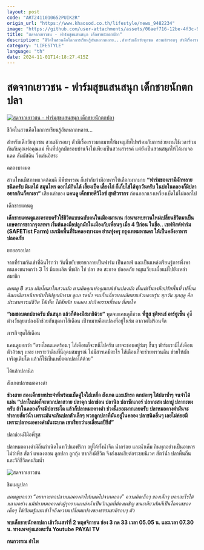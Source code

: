```yaml
---
layout: post
code: "ART2411010652PUIK2R"
origin_url: "https://www.khaosod.co.th/lifestyle/news_9482234"
image: "https://github.com/user-attachments/assets/06aef716-12be-4f3c-936a-9686db6d3afa"
title: "สดจากเยาวชน - ฟาร์มสุขแสนสนุก เด็กชายนักตกปลา"
description: "ชีวิตในสวนคือโลกการเรียนรู้อันหลากหลาย...สำหรับเด็กวัยซุกซน สวนผักรอบๆ ตัวมีเรื่องราวมากมายให้ผจญภัยไปพร้อมกับการช่วยงานใช้เวลาร่วมกันกับคุณพ่อคุณแม่"
category: "LIFESTYLE"
language: "th"
date: 2024-11-01T14:18:27.415Z
---
```


# สดจากเยาวชน - ฟาร์มสุขแสนสนุก เด็กชายนักตกปลา

[![สดจากเยาวชน - ฟาร์มสุขแสนสนุก เด็กชายนักตกปลา](https://www.khaosod.co.th/wpapp/uploads/2024/10/prrrp.jpg "สดจากเยาวชน - ฟาร์มสุขแสนสนุก เด็กชายนักตกปลา")](https://www.khaosod.co.th/wpapp/uploads/2024/10/prrrp.jpg)

ชีวิตในสวนคือโลกการเรียนรู้อันหลากหลาย…

สำหรับเด็กวัยซุกซน สวนผักรอบๆ ตัวมีเรื่องราวมากมายให้ผจญภัยไปพร้อมกับการช่วยงานใช้เวลาร่วมกันกับคุณพ่อคุณแม่ พื้นที่ปลูกผักรอบบ้านจึงไม่เพียงเป็นสวนสวรรค์ แต่ยังเป็นสวนสนุกให้ได้มาเจอแดด สัมผัสดิน วิ่งเล่นอิสระ

คลองบางมด

สวนไหนมีสภาพแวดล้อมดี มีพืชพรรณ ก็เท่ากับว่ามีอาหารให้เลือกมากมาย **“ฟาร์มของเรามีผักหลายชนิดครับ มีผลไม้ สมุนไพร ดอกไม้กินได้ เลี้ยงเป็ด เลี้ยงไก่ ก็เก็บไข่ได้ทุกวันครับ ในบ่อในคลองก็มีปลา อยากกินก็ตกเอา”** เสียงเล่าของ **แคนดู เด็กชายศิวิไลซ์ สุทธิวรากร** ก่อนออกแรงเหวี่ยงเบ็ดไม้ไผ่ออกไป

เด็กชายแคนดู

**เด็กชายแคนดูและครอบครัวใช้ชีวิตแบบฉบับคนในเมืองมานาน ก่อนจะทบทวนใหม่เปลี่ยนชีวิตมาเป็นเกษตรกรชาวกรุงเทพฯ เริ่มต้นลงมือปลูกผักในเมืองกับเพื่อนๆ เมื่อ 4 ปีก่อน ในชื่อ.. เซฟทิสต์ฟาร์ม (SAFETist Farm) เนรมิตพื้นที่ริมคลองบางมด ย่านทุ่งครุ กรุงเทพมหานคร ให้เป็นคลังอาหารปลอดภัย**

ยกยอรอปลา

จากที่ร่วมกันเช่าที่ดินไร่กว่า วันนี้ขยับขยายกลายเป็นฟาร์ม เป็นคาเฟ่ และเป็นแหล่งเรียนรู้การพึ่งพาตนเองขนาดกว่า 3 ไร่ มีผลผลิต พืชผัก ไข่ ปลา สด สะอาด ปลอดภัย หมุนเวียนเผื่อแผ่ไปยังเหล่าสมาชิก

_แคนดู 8 ขวบ เติบโตมาในสวนผัก ตามติดคุณพ่อคุณแม่เข้าแปลงผัก ตั้งแต่เริ่มลงมือปรับพื้นที่ เปลี่ยนดินเหนียวหนึบหนับให้ปลูกผักงาม ดูแล รดน้ำ จนเก็บเกี่ยวผลผลิตมาแล้วหลายรุ่น ทุกวัน ทุกฤดู คือประสบการณ์ชีวิต ได้เห็น ได้สัมผัส ทดลอง ทำกิจกรรมที่ชอบ ที่สนใจ_

**“ผมชอบตกปลาครับ มันสนุก แล้วก็ต้องมีสมาธิด้วย”** พูดจบแคนดูก็ชวน **พี่ซูส ชุติพนธ์ อาร์ฮูเซ็น** คู่ซี้ต่างวัยลุยแปลงผักช่วยกันขุดหาไส้เดือน เป้าหมายคือแปลงที่อยู่ในร่ม อากาศไม่ร้อนจัด

ภารกิจขุดไส้เดือน

แคนดูบอกว่า “ตรงไหนแดดร้อนๆ ไส้เดือนก็จะหนีไปครับ เขาจะชอบอยู่ร่มๆ ชื้นๆ ฟาร์มเรามีไส้เดือนตัวอ้วนๆ เยอะ เพราะว่าดินที่นี่อุดมสมบูรณ์ ไม่มีสารเคมีอะไร ไส้เดือนก็จะช่วยพรวนดิน ช่วยให้ผักเจริญเติบโต แล้วก็ใช้เป็นเหยื่อตกปลาได้ด้วย”

ได้แล้วปลานิล

สังเกตปลาหมอคางดำ

**ช่วงสาย สองเด็กชายประจำที่พร้อมเบ็ดคู่ใจใส่เหยื่อ สังเกต และเฝ้ารอ ตกบ่อยๆ ได้ปลาซ้ำๆ จนจำได้แม่น “ปลาในบ่อก็จะพวกปลาสวาย ปลาดุก ปลาช่อน ปลานิล ปลาซักเกอร์ ปลากะสง ปลาบู่ ปลากะพงครับ ถ้าในคลองก็จะมีปลาชะโด แล้วก็ปลาหมอคางดำ ช่วงนี้เยอะมากเลยครับ ปลาหมอคางดำมันจะทำลายสัตว์น้ำ เพราะมันจะกินปลาตัวเล็กๆ พวกลูกปลาที่มันอยู่ในคลอง ปลาชนิดอื่นๆ เลยไม่ค่อยมี เพราะปลาหมอคางดำมันระบาด เขาเรียกว่าเอเลี่ยนสปีชีส์”**

ปลาช่อนฝีมือพี่ซูส

ปลาหมอคางดำมีถิ่นกำเนิดในทวีปแอฟริกา อยู่ได้ทั้งน้ำจืด น้ำกร่อย และน้ำเค็ม กินทุกอย่างเป็นอาหาร ไม่ว่าพืช สัตว์ แพลงตอน ลูกปลา ลูกกุ้ง ซากสิ่งมีชีวิต จึงส่งผลเสียต่อระบบนิเวศ สัตว์น้ำ ปลาพื้นถิ่น และวิถีชีวิตคนริมน้ำ

![สดจากเยาวชน](https://www.khaosod.co.th/wpapp/uploads/2024/10/07-5.jpg)

ชิมเมนูปลา

_แคนดูบอกว่า “อยากจะตกปลาหมอคางดำให้หมดไปจากคลอง” ความคิดเล็กๆ ของเด็กๆ บอกอะไรได้หลายอย่าง แม้ปลาหมอคางดำผู้รุกรานแหล่งน้ำเป็นวิกฤตที่ต้องเผชิญ ขณะเดียวกันก็เป็นโอกาสของเด็กๆ ได้เรียนรู้และเข้าใจถึงความเปลี่ยนแปลงของธรรมชาติรอบๆ ตัว_

**พบเด็กชายนักตกปลา เช้าวันเสาร์ที่ 2 พฤศจิกายน ช่อง 3 กด 33 เวลา 05.05 น. และเวลา 07.30 น. ทางเพจทุ่งแสงตะวัน Youtube PAYAI TV**

**กนกวรรณ อำไพ**